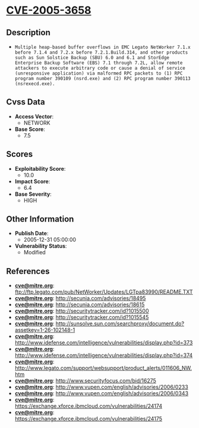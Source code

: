 
# [CVE-2005-3658](ftp://ftp.legato.com/pub/NetWorker/Updates/LGTpa83990/README.TXT)

## Description

- `Multiple heap-based buffer overflows in EMC Legato NetWorker 7.1.x before 7.1.4 and 7.2.x before 7.2.1.Build.314, and other products such as Sun Solstice Backup (SBU) 6.0 and 6.1 and StorEdge Enterprise Backup Software (EBS) 7.1 through 7.2L, allow remote attackers to execute arbitrary code or cause a denial of service (unresponsive application) via malformed RPC packets to (1) RPC program number 390109 (nsrd.exe) and (2) RPC program number 390113 (nsrexecd.exe).`

## Cvss Data

- **Access Vector**:
  - NETWORK
- **Base Score**:
  - 7.5

## Scores

- **Exploitability Score**:
  - 10.0
- **Impact Score**:
  - 6.4
- **Base Severity**:
  - HIGH

## Other Information

- **Publish Date**:
  - 2005-12-31 05:00:00
- **Vulnerability Status**:
  - Modified

## References

- **cve@mitre.org**: ftp://ftp.legato.com/pub/NetWorker/Updates/LGTpa83990/README.TXT
- **cve@mitre.org**: http://secunia.com/advisories/18495
- **cve@mitre.org**: http://secunia.com/advisories/18615
- **cve@mitre.org**: http://securitytracker.com/id?1015500
- **cve@mitre.org**: http://securitytracker.com/id?1015545
- **cve@mitre.org**: http://sunsolve.sun.com/searchproxy/document.do?assetkey=1-26-102148-1
- **cve@mitre.org**: http://www.idefense.com/intelligence/vulnerabilities/display.php?id=373
- **cve@mitre.org**: http://www.idefense.com/intelligence/vulnerabilities/display.php?id=374
- **cve@mitre.org**: http://www.legato.com/support/websupport/product_alerts/011606_NW.htm
- **cve@mitre.org**: http://www.securityfocus.com/bid/16275
- **cve@mitre.org**: http://www.vupen.com/english/advisories/2006/0233
- **cve@mitre.org**: http://www.vupen.com/english/advisories/2006/0343
- **cve@mitre.org**: https://exchange.xforce.ibmcloud.com/vulnerabilities/24174
- **cve@mitre.org**: https://exchange.xforce.ibmcloud.com/vulnerabilities/24175

